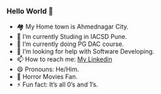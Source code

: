 ### Hello World 🤖

<!--
**ShubhamPimparkar/ShubhamPimparkar** is a ✨ _special_ ✨ repository because its `README.md` (this file) appears on your GitHub profile.

Here are some ideas to get you started:
-->
- 🏘  My Home town is Ahmednagar City.
- 🔭 I’m currently Studing in IACSD Pune.
- 🌱 I’m currently doing PG DAC course.
- 🤔 I’m looking for help with Software Developing.
- 📫 How to reach me: [My Linkedin](https://www.linkedin.com/in/shubham-pimparkar11/)
- 😄 Pronouns: He/Him.
- 👻 Horror Movies Fan.
- ⚡ Fun fact: It’s all 0’s and 1’s.

